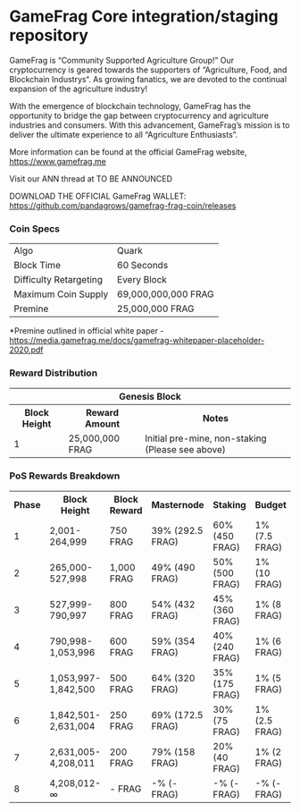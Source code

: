 GameFrag Core integration/staging repository
=====================================

GameFrag is “Community Supported Agriculture Group!” Our cryptocurrency is geared towards the supporters of “Agriculture, Food, and Blockchain Industrys“. As growing fanatics, we are devoted to the continual expansion of the agriculture industry!

With the emergence of blockchain technology, GameFrag has the opportunity to bridge the gap between cryptocurrency and agriculture industries and consumers. With this advancement, GameFrag’s mission is to deliver the ultimate experience to all “Agriculture Enthusiasts”.

More information can be found at the official GameFrag website, https://www.gamefrag.me 

Visit our ANN thread at TO BE ANNOUNCED

DOWNLOAD THE OFFICIAL GameFrag WALLET: https://github.com/pandagrows/gamefrag-frag-coin/releases

### Coin Specs
<table>
<tr><td>Algo</td><td>Quark</td></tr>
<tr><td>Block Time</td><td>60 Seconds</td></tr>
<tr><td>Difficulty Retargeting</td><td>Every Block</td></tr>
<tr><td>Maximum Coin Supply</td><td>69,000,000,000 FRAG</td></tr>
<tr><td>Premine</td><td>25,000,000 FRAG</td></tr>
</table>

*Premine outlined in official white paper - https://media.gamefrag.me/docs/gamefrag-whitepaper-placeholder-2020.pdf

### Reward Distribution

<table>
<th colspan=4>Genesis Block</th>
<tr><th>Block Height</th><th>Reward Amount</th><th>Notes</th></tr>
<tr><td>1</td><td>25,000,000 FRAG</td><td>Initial pre-mine, non-staking (Please see above)</td></tr>
</table>


### PoS Rewards Breakdown

<table>
<th>Phase</th><th>Block Height</th><th>Block Reward</th><th>Masternode</th><th>Staking</th><th>Budget</th>
<tr><td>1</td><td>2,001-264,999</td><td>750 FRAG</td><td>39% (292.5 FRAG)</td><td>60% (450 FRAG)</td><td>1% (7.5 FRAG)</td></tr>
<tr><td>2</td><td>265,000-527,998</td><td>1,000 FRAG</td><td>49% (490 FRAG)</td><td>50% (500 FRAG)</td><td>1% (10 FRAG)</td></tr>
<tr><td>3</td><td>527,999-790,997</td><td>800 FRAG</td><td>54% (432 FRAG)</td><td>45% (360 FRAG)</td><td>1% (8 FRAG)</td></tr>
<tr><td>4</td><td>790,998-1,053,996</td><td>600 FRAG</td><td>59% (354 FRAG)</td><td>40% (240 FRAG)</td><td>1% (6 FRAG)</td></tr>
<tr><td>5</td><td>1,053,997-1,842,500</td><td>500 FRAG</td><td>64% (320 FRAG)</td><td>35% (175 FRAG)</td><td>1% (5 FRAG)</td></tr>
<tr><td>6</td><td>1,842,501-2,631,004</td><td>250 FRAG</td><td>69% (172.5 FRAG)</td><td>30% (75 FRAG)</td><td>1% (2.5 FRAG)</td></tr>
<tr><td>7</td><td>2,631,005-4,208,011</td><td>200 FRAG</td><td>79% (158 FRAG)</td><td>20% (40 FRAG)</td><td>1% (2 FRAG)</td></tr>
<tr><td>8</td><td>4,208,012-∞</td><td>- FRAG</td><td>-% (- FRAG)</td><td>-% (- FRAG)</td><td>-% (- FRAG)</td></tr>
</table>
